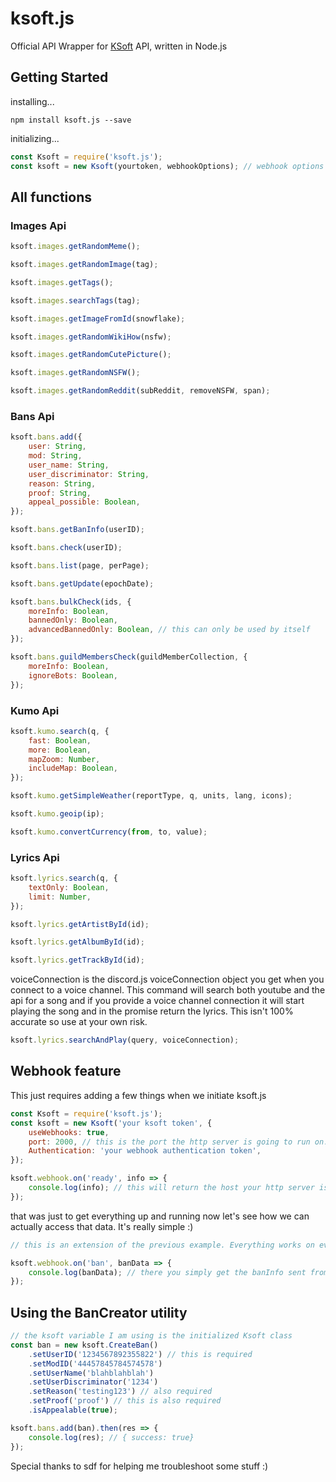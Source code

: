 # ksoft.js

Official API Wrapper for [KSoft](https://docs.ksoft.si/api/) API, written in Node.js

## Getting Started

installing...

```
npm install ksoft.js --save
```

initializing...

```javascript
const Ksoft = require('ksoft.js');
const ksoft = new Ksoft(yourtoken, webhookOptions); // webhook options will be reviewed below
```

## All functions

### Images Api

```javascript
ksoft.images.getRandomMeme();
```

```javascript
ksoft.images.getRandomImage(tag);
```

```javascript
ksoft.images.getTags();
```

```javascript
ksoft.images.searchTags(tag);
```

```javascript
ksoft.images.getImageFromId(snowflake);
```

```javascript
ksoft.images.getRandomWikiHow(nsfw);
```

```javascript
ksoft.images.getRandomCutePicture();
```

```javascript
ksoft.images.getRandomNSFW();
```

```javascript
ksoft.images.getRandomReddit(subReddit, removeNSFW, span);
```

### Bans Api

```javascript
ksoft.bans.add({
	user: String,
	mod: String,
	user_name: String,
	user_discriminator: String,
	reason: String,
	proof: String,
	appeal_possible: Boolean,
});
```

```javascript
ksoft.bans.getBanInfo(userID);
```

```javascript
ksoft.bans.check(userID);
```

```javascript
ksoft.bans.list(page, perPage);
```

```javascript
ksoft.bans.getUpdate(epochDate);
```

```javascript
ksoft.bans.bulkCheck(ids, {
	moreInfo: Boolean,
	bannedOnly: Boolean,
	advancedBannedOnly: Boolean, // this can only be used by itself
});
```

```javascript
ksoft.bans.guildMembersCheck(guildMemberCollection, {
	moreInfo: Boolean,
	ignoreBots: Boolean,
});
```

### Kumo Api

```javascript
ksoft.kumo.search(q, {
	fast: Boolean,
	more: Boolean,
	mapZoom: Number,
	includeMap: Boolean,
});
```

```javascript
ksoft.kumo.getSimpleWeather(reportType, q, units, lang, icons);
```

```javascript
ksoft.kumo.geoip(ip);
```

```javascript
ksoft.kumo.convertCurrency(from, to, value);
```

### Lyrics Api

```javascript
ksoft.lyrics.search(q, {
	textOnly: Boolean,
	limit: Number,
});
```

```javascript
ksoft.lyrics.getArtistById(id);
```

```javascript
ksoft.lyrics.getAlbumById(id);
```

```javascript
ksoft.lyrics.getTrackById(id);
```

voiceConnection is the discord.js voiceConnection object you get when you connect to a voice channel. This command will search both youtube and the api for a song and if you provide a voice channel connection it will start playing the song and in the promise return the lyrics. This isn't 100% accurate so use at your own risk.

```javascript
ksoft.lyrics.searchAndPlay(query, voiceConnection);
```

## Webhook feature

This just requires adding a few things when we initiate ksoft.js

```javascript
const Ksoft = require('ksoft.js');
const ksoft = new Ksoft('your ksoft token', {
	useWebhooks: true,
	port: 2000, // this is the port the http server is going to run on. This can be whatever port you want I am just using 2000 as an example
	Authentication: 'your webhook authentication token',
});

ksoft.webhook.on('ready', info => {
	console.log(info); // this will return the host your http server is running on. This is what you will give to ksoft to send the info to. { "host": "yourpublicip:theportyouspecified"}
});
```

that was just to get everything up and running now let's see how we can actually access that data. It's really simple :)

```javascript
// this is an extension of the previous example. Everything works on events so you can simply do this

ksoft.webhook.on('ban', banData => {
	console.log(banData); // there you simply get the banInfo sent from ksoft. All the event names are the same as on the ksoft documentation so if you want more info just go to https://docs.ksoft.si/api/webhooks
});
```

## Using the BanCreator utility

```javascript
// the ksoft variable I am using is the initialized Ksoft class
const ban = new ksoft.CreateBan()
	.setUserID('1234567892355822') // this is required
	.setModID('44457845784574578')
	.setUserName('blahblahblah')
	.setUserDiscriminator('1234')
	.setReason('testing123') // also required
	.setProof('proof') // this is also required
	.isAppealable(true);

ksoft.bans.add(ban).then(res => {
	console.log(res); // { success: true}
});
```

Special thanks to sdf for helping me troubleshoot some stuff :)
